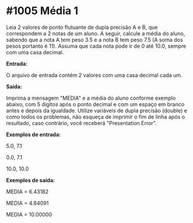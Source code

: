 # #1005 Média 1

Leia 2 valores de ponto flutuante de dupla precisão A e B, que correspondem a 2 notas de um aluno. A seguir, calcule a média do aluno, sabendo que a nota A tem peso 3.5 e a nota 
B tem peso 7.5 (A soma dos pesos portanto é 11). Assuma que cada nota pode ir de 0 até 10.0, sempre com uma casa decimal.

**Entrada:**

O arquivo de entrada contém 2 valores com uma casa decimal cada um.

**Saída:**

Imprima a mensagem "MEDIA" e a média do aluno conforme exemplo abaixo, com 5 dígitos após o ponto decimal e com um espaço em branco antes e depois da igualdade. Utilize variáveis 
de dupla precisão (double) e como todos os problemas, não esqueça de imprimir o fim de linha após o resultado, caso contrário, você receberá "Presentation Error".

**Exemplos de entrada:**

5.0, 7.1

0.0, 7.1

10.0, 10.0

**Exemplos de saída:**

MEDIA = 6.43182

MEDIA = 4.84091

MEDIA = 10.00000
